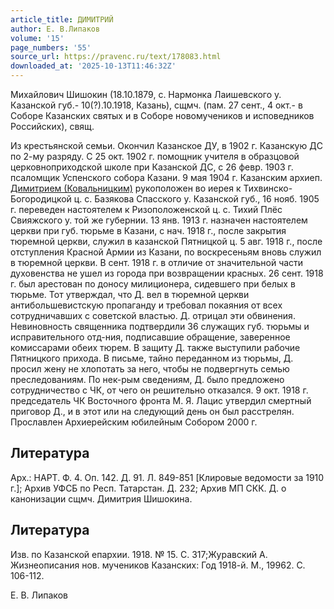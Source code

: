 ```yaml
---
article_title: ДИМИТРИЙ
author: Е. В.Липаков
volume: '15'
page_numbers: '55'
source_url: https://pravenc.ru/text/178083.html
downloaded_at: '2025-10-13T11:46:32Z'
---
```


Михайлович Шишокин (18.10.1879, с. Нармонка Лаишевского у. Казанской губ.- 10(?).10.1918, Казань), сщмч. (пам. 27 сент., 4 окт.- в Соборе Казанских святых и в Соборе новомучеников и исповедников Российских), свящ.

Из крестьянской семьи. Окончил Казанское ДУ, в 1902 г. Казанскую ДС по 2-му разряду. С 25 окт. 1902 г. помощник учителя в образцовой церковноприходской школе при Казанской ДС, с 26 февр. 1903 г. псаломщик Успенского собора Казани. 9 мая 1904 г. Казанским архиеп. [Димитрием (Ковальницким)](<https://pravenc.ru/text/Димитрием (Ковальницким).html>) рукоположен во иерея к Тихвинско-Богородицкой ц. с. Базякова Спасского у. Казанской губ., 16 нояб. 1905 г. переведен настоятелем к Ризоположенской ц. с. Тихий Плёс Свияжского у. той же губернии. 13 янв. 1913 г. назначен настоятелем церкви при губ. тюрьме в Казани, с нач. 1918 г., после закрытия тюремной церкви, служил в казанской Пятницкой ц. 5 авг. 1918 г., после отступления Красной Армии из Казани, по воскресеньям вновь служил в тюремной церкви. В сент. 1918 г. в отличие от значительной части духовенства не ушел из города при возвращении красных. 26 сент. 1918 г. был арестован по доносу милиционера, сидевшего при белых в тюрьме. Тот утверждал, что Д. вел в тюремной церкви антибольшевистскую пропаганду и требовал покаяния от всех сотрудничавших с советской властью. Д. отрицал эти обвинения. Невиновность священника подтвердили 36 служащих губ. тюрьмы и исправительного отд-ния, подписавшие обращение, заверенное комиссарами обеих тюрем. В защиту Д. также выступили рабочие Пятницкого прихода. В письме, тайно переданном из тюрьмы, Д. просил жену не хлопотать за него, чтобы не подвергнуть семью преследованиям. По нек-рым сведениям, Д. было предложено сотрудничество с ЧК, от чего он решительно отказался. 9 окт. 1918 г. председатель ЧК Восточного фронта М. Я. Лацис утвердил смертный приговор Д., и в этот или на следующий день он был расстрелян. Прославлен Архиерейским юбилейным Собором 2000 г.

## Литература

Арх.: НАРТ. Ф. 4. Оп. 142. Д. 91. Л. 849-851 [Клировые ведомости за 1910 г.]; Архив УФСБ по Респ. Татарстан. Д. 232; Архив МП СКК. Д. о канонизации сщмч. Димитрия Шишокина.

## Литература

Изв. по Казанской епархии. 1918. № 15. С. 317;Журавский А. Жизнеописания нов. мучеников Казанских: Год 1918-й. М., 19962. С. 106-112.

Е. В.  Липаков
